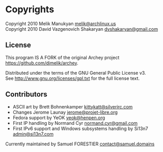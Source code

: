 # Copyrights

Copyright 2010 Melik Manukyan <melik@archlinux.us>  
Copyright 2010 David Vazgenovich Shakaryan <dvshakaryan@gmail.com>

## License

This program IS A FORK of the original Archey project <https://github.com/djmelik/archey>.

Distributed under the terms of the GNU General Public License v3.  
See <http://www.gnu.org/licenses/gpl.txt> for the full license text.

## Contributors

* ASCII art by Brett Bohnenkamper <kittykatt@silverirc.com>
* Changes Jerome Launay <jerome@projet-libre.org>
* Fedora support by YeOK <yeok@henpen.org>
* First IP handling by Normand Cyr <normand.cyr@gmail.com>
* First IPv6 support and Windows subsystems handling by Si13n7 <admin@si13n7.com>

Currently maintained by Samuel FORESTIER <contact@samuel.domains>
